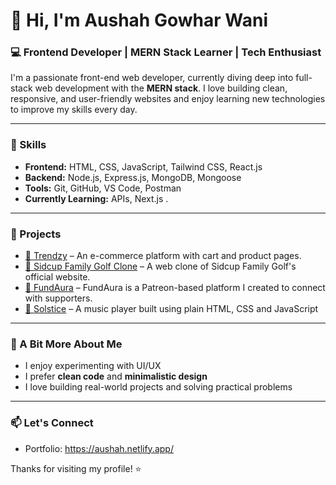 # 👋 Hi, I'm Aushah Gowhar Wani

### 💻 Frontend Developer | MERN Stack Learner | Tech Enthusiast

I'm a passionate front-end web developer, currently diving deep into full-stack web development with the **MERN stack**. I love building clean, responsive, and user-friendly websites and enjoy learning new technologies to improve my skills every day.

---

### 🚀 Skills

- **Frontend:** HTML, CSS, JavaScript, Tailwind CSS, React.js  
- **Backend:** Node.js, Express.js, MongoDB, Mongoose  
- **Tools:** Git, GitHub, VS Code, Postman  
- **Currently Learning:** APIs, Next.js . 

---

### 📌 Projects

- [🔗 Trendzy](https://trenddzy.netlify.app/) – An e-commerce platform with cart and product pages. 
- [🔗 Sidcup Family Golf Clone](https://aushah1.github.io/Sidcup-Family-Golf-Clone/) – A web clone of Sidcup Family Golf's official website.
- [🔗 FundAura](https://github.com/aushah1/FundAura) – FundAura is a Patreon-based platform I created to connect with supporters.
- [🔗 Solstice]([#](https://github.com/aushah1/Solstice)) – A music player built using plain HTML, CSS and JavaScript

---

### 🌱 A Bit More About Me

- I enjoy experimenting with UI/UX
- I prefer **clean code** and **minimalistic design**
- I love building real-world projects and solving practical problems

---

### 📫 Let's Connect  
- Portfolio: https://aushah.netlify.app/

Thanks for visiting my profile! ⭐️
